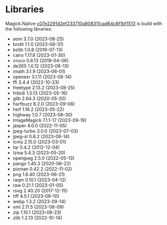 # Libraries
Magick.Native [c07e2291d2ef233710a808311cad64c6f1bf1513](https://github.com/dlemstra/Magick.Native/commit/c07e2291d2ef233710a808311cad64c6f1bf1513) is build with the following libraries:

- aom 3.7.0 (2023-08-25)
- brotli 1.1.0 (2023-08-31)
- bzlib 1.0.8 (2019-07-13)
- cairo 1.17.8 (2023-01-30)
- croco 0.6.13 (2019-04-06)
- de265 1.0.12 (2023-06-13)
- imath 3.1.9 (2023-06-01)
- openexr 3.1.11 (2023-08-14)
- ffi 3.4.4 (2022-10-23)
- freetype 2.13.2 (2023-08-25)
- fribidi 1.0.13 (2023-05-16)
- glib 2.64.3 (2020-05-20)
- harfbuzz 8.2.0 (2023-09-08)
- heif 1.16.2 (2023-05-22)
- highway 1.0.7 (2023-08-30)
- ImageMagick 7.1.1-17 (2023-09-19)
- jasper 4.0.0 (2022-11-05)
- jpeg-turbo 3.0.0 (2023-07-03)
- jpeg-xl 0.8.2 (2023-06-14)
- lcms 2.15.0 (2023-03-01)
- lqr 0.4.2 (2012-12-04)
- lzma 5.4.3 (2023-05-20)
- openjpeg 2.5.0 (2022-05-13)
- pango 1.45.3 (2020-06-22)
- pixman 0.42.2 (2022-11-02)
- png 1.6.40 (2023-06-21)
- raqm 0.10.1 (2023-04-12)
- raw 0.21.1 (2023-01-05)
- rsvg 2.40.20 (2017-12-15)
- tiff 4.5.1 (2023-06-10)
- webp 1.3.2 (2023-09-14)
- xml 2.11.5 (2023-08-09)
- zip 1.10.1 (2023-08-23)
- zlib 1.2.13 (2022-10-14)
